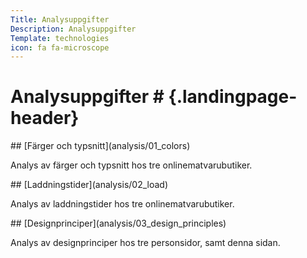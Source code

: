 ```yaml
---
Title: Analysuppgifter
Description: Analysuppgifter
Template: technologies
icon: fa fa-microscope
---
```


# Analysuppgifter # {.landingpage-header}

<div class="tech-box col-span-3" markdown="1">
## [Färger och typsnitt](analysis/01_colors)

Analys av färger och typsnitt hos tre onlinematvarubutiker.
</div>

<div class="tech-box col-span-3" markdown="1">
## [Laddningstider](analysis/02_load)

Analys av laddningstider hos tre onlinematvarubutiker.
</div>

<div class="tech-box col-span-3" markdown="1">
## [Designprinciper](analysis/03_design_principles)

Analys av designprinciper hos tre personsidor, samt denna sidan.
</div>